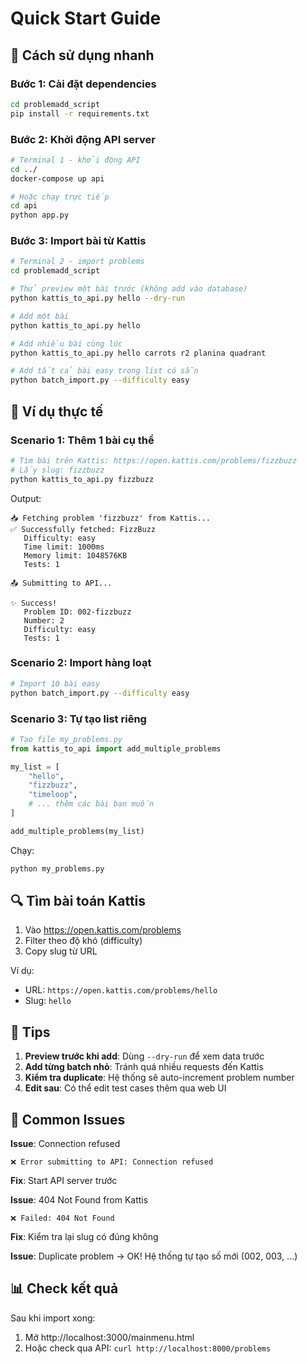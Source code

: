 # Quick Start Guide

## 🚀 Cách sử dụng nhanh

### Bước 1: Cài đặt dependencies

```bash
cd problemadd_script
pip install -r requirements.txt
```

### Bước 2: Khởi động API server

```bash
# Terminal 1 - khởi động API
cd ../
docker-compose up api

# Hoặc chạy trực tiếp
cd api
python app.py
```

### Bước 3: Import bài từ Kattis

```bash
# Terminal 2 - import problems
cd problemadd_script

# Thử preview một bài trước (không add vào database)
python kattis_to_api.py hello --dry-run

# Add một bài
python kattis_to_api.py hello

# Add nhiều bài cùng lúc
python kattis_to_api.py hello carrots r2 planina quadrant

# Add tất cả bài easy trong list có sẵn
python batch_import.py --difficulty easy
```

## 📝 Ví dụ thực tế

### Scenario 1: Thêm 1 bài cụ thể

```bash
# Tìm bài trên Kattis: https://open.kattis.com/problems/fizzbuzz
# Lấy slug: fizzbuzz
python kattis_to_api.py fizzbuzz
```

Output:
```
📥 Fetching problem 'fizzbuzz' from Kattis...
✅ Successfully fetched: FizzBuzz
   Difficulty: easy
   Time limit: 1000ms
   Memory limit: 1048576KB
   Tests: 1

📤 Submitting to API...

✨ Success!
   Problem ID: 002-fizzbuzz
   Number: 2
   Difficulty: easy
   Tests: 1
```

### Scenario 2: Import hàng loạt

```bash
# Import 10 bài easy
python batch_import.py --difficulty easy
```

### Scenario 3: Tự tạo list riêng

```python
# Tạo file my_problems.py
from kattis_to_api import add_multiple_problems

my_list = [
    "hello",
    "fizzbuzz", 
    "timeloop",
    # ... thêm các bài bạn muốn
]

add_multiple_problems(my_list)
```

Chạy:
```bash
python my_problems.py
```

## 🔍 Tìm bài toán Kattis

1. Vào https://open.kattis.com/problems
2. Filter theo độ khó (difficulty)
3. Copy slug từ URL

Ví dụ:
- URL: `https://open.kattis.com/problems/hello`
- Slug: `hello`

## 🎯 Tips

1. **Preview trước khi add**: Dùng `--dry-run` để xem data trước
2. **Add từng batch nhỏ**: Tránh quá nhiều requests đến Kattis
3. **Kiểm tra duplicate**: Hệ thống sẽ auto-increment problem number
4. **Edit sau**: Có thể edit test cases thêm qua web UI

## 🐛 Common Issues

**Issue**: Connection refused
```
❌ Error submitting to API: Connection refused
```
**Fix**: Start API server trước

**Issue**: 404 Not Found from Kattis
```
❌ Failed: 404 Not Found
```
**Fix**: Kiểm tra lại slug có đúng không

**Issue**: Duplicate problem
→ OK! Hệ thống tự tạo số mới (002, 003, ...)

## 📊 Check kết quả

Sau khi import xong:
1. Mở http://localhost:3000/mainmenu.html
2. Hoặc check qua API: `curl http://localhost:8000/problems`
